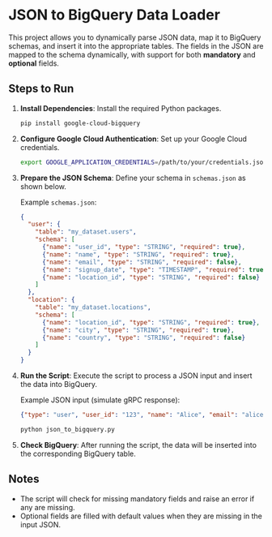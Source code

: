 
# JSON to BigQuery Data Loader

This project allows you to dynamically parse JSON data, map it to BigQuery schemas, and insert it into the appropriate tables. 
The fields in the JSON are mapped to the schema dynamically, with support for both **mandatory** and **optional** fields.

## Steps to Run

1. **Install Dependencies**: Install the required Python packages.

   ```bash
   pip install google-cloud-bigquery
   ```

2. **Configure Google Cloud Authentication**: Set up your Google Cloud credentials.

   ```bash
   export GOOGLE_APPLICATION_CREDENTIALS=/path/to/your/credentials.json
   ```

3. **Prepare the JSON Schema**: Define your schema in `schemas.json` as shown below.

   Example `schemas.json`:
   ```json
   {
     "user": {
       "table": "my_dataset.users",
       "schema": [
         {"name": "user_id", "type": "STRING", "required": true},
         {"name": "name", "type": "STRING", "required": true},
         {"name": "email", "type": "STRING", "required": false},
         {"name": "signup_date", "type": "TIMESTAMP", "required": true},
         {"name": "location_id", "type": "STRING", "required": false}
       ]
     },
     "location": {
       "table": "my_dataset.locations",
       "schema": [
         {"name": "location_id", "type": "STRING", "required": true},
         {"name": "city", "type": "STRING", "required": true},
         {"name": "country", "type": "STRING", "required": false}
       ]
     }
   }
   ```

4. **Run the Script**: Execute the script to process a JSON input and insert the data into BigQuery.

   Example JSON input (simulate gRPC response):
   ```json
   {"type": "user", "user_id": "123", "name": "Alice", "email": "alice@example.com", "signup_date": "2025-02-03T10:00:00Z"}
   ```

   ```bash
   python json_to_bigquery.py
   ```

5. **Check BigQuery**: After running the script, the data will be inserted into the corresponding BigQuery table.

## Notes
- The script will check for missing mandatory fields and raise an error if any are missing.
- Optional fields are filled with default values when they are missing in the input JSON.
